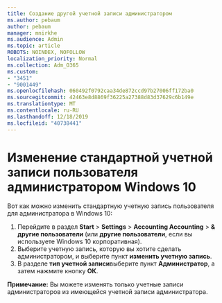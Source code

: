 ```yaml
---
title: Создание другой учетной записи администратором
ms.author: pebaum
author: pebaum
manager: mnirkhe
ms.audience: Admin
ms.topic: article
ROBOTS: NOINDEX, NOFOLLOW
localization_priority: Normal
ms.collection: Adm_O365
ms.custom:
- "3451"
- "9001449"
ms.openlocfilehash: 060492f0792caa34de872ccd97b27006ff172ba0
ms.sourcegitcommit: 42463e8d8869f36225a27388d83d37629c6b149e
ms.translationtype: MT
ms.contentlocale: ru-RU
ms.lasthandoff: 12/18/2019
ms.locfileid: "40738441"
---
```

# <a name="change-a-standard-user-account-to-an-administrator-in-windows-10"></a>Изменение стандартной учетной записи пользователя администратором Windows 10

Вот как можно изменить стандартную учетную запись пользователя для администратора в Windows 10:

1. Перейдите в раздел **Start** > **Settings** > **Accounting Accounting** > **& другие пользователи** (или **другие пользователи**, если вы используете Windows 10 корпоративная).
2. Выберите учетную запись, которую вы хотите сделать администратором, и выберите пункт **изменить учетную запись**.
3. В разделе **тип учетной записи**выберите пункт **Администратор**, а затем нажмите кнопку **ОК**.

**Примечание:** Вы можете изменять только учетные записи администраторов из имеющейся учетной записи администратора.